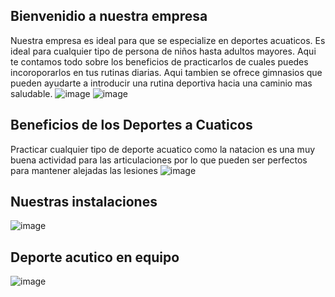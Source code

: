 ## Bienvenidio a nuestra empresa

Nuestra empresa es ideal para que se especialize en deportes acuaticos. Es ideal para cualquier tipo de persona de niños hasta adultos mayores.
Aqui te contamos todo sobre los beneficios de practicarlos de cuales puedes incoroporarlos en tus rutinas diarias. Aqui tambien se ofrece gimnasios que pueden ayudarte a introducir una rutina deportiva hacia una caminio mas saludable.
![image](https://user-images.githubusercontent.com/99769712/157527612-be462552-36ef-47e1-8c14-85aa585f91e3.png) ![image](https://user-images.githubusercontent.com/99769712/157527783-e735ebfe-31e4-4318-b078-bacc75e683f7.png)

## Beneficios de los Deportes a Cuaticos 
Practicar cualquier tipo de deporte acuatico como la natacion es una muy buena actividad para las articulaciones por lo que pueden ser perfectos para mantener alejadas las lesiones
![image](https://user-images.githubusercontent.com/99769712/157528877-36cf6586-56c6-4d68-bde8-e2e00cc68684.png)

## Nuestras instalaciones
![image](https://user-images.githubusercontent.com/99769712/157529535-99335a41-d200-442c-87b6-4514e92b4dbd.png)

## Deporte acutico en equipo
![image](https://user-images.githubusercontent.com/99769712/157529152-3f3e1bfa-acee-42c1-ac47-6070ac8a66fb.png)

